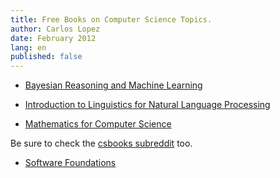 ```yaml
---
title: Free Books on Computer Science Topics.
author: Carlos Lopez
date: February 2012
lang: en
published: false
---
```


* [Bayesian Reasoning and Machine Learning](http://web4.cs.ucl.ac.uk/staff/D.Barber/textbook/090310.pdf)

* [Introduction to Linguistics for Natural Language Processing](http://www.cl.cam.ac.uk/teaching/1112/L100/introling.pdf)

* [Mathematics for Computer Science](http://www.cs.princeton.edu/courses/archive/spr10/cos433/mathcs.pdf)

Be sure to check the [csbooks subreddit](http://www.reddit.com/r/csbooks/) too.

* [Software Foundations](http://www.cis.upenn.edu/~bcpierce/sf/)